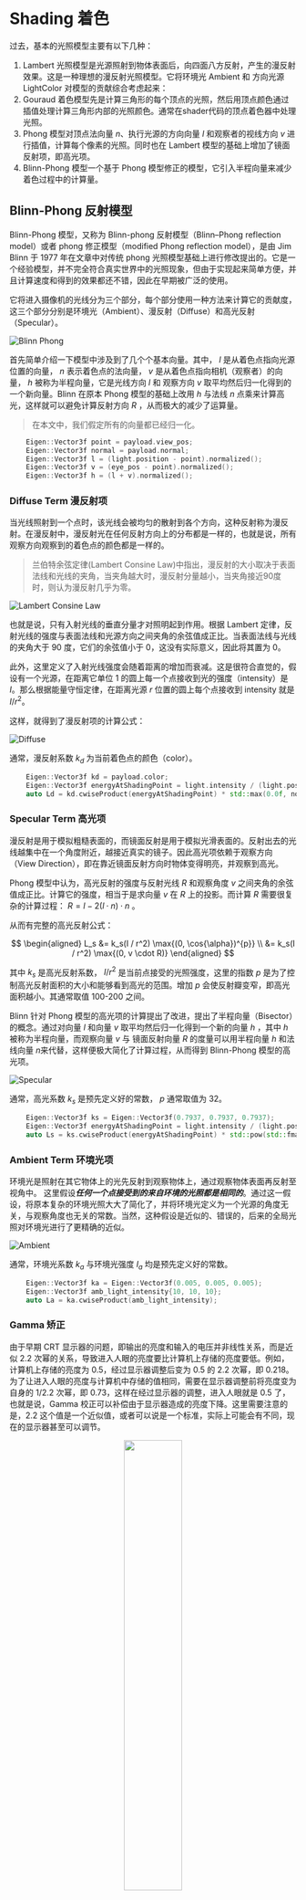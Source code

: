 # Shading 着色

过去，基本的光照模型主要有以下几种：

1. Lambert 光照模型是光源照射到物体表面后，向四面八方反射，产生的漫反射效果。这是一种理想的漫反射光照模型。它将环境光 Ambient 和 方向光源 LightColor 对模型的贡献综合考虑起来：
2. Gouraud 着色模型先是计算三角形的每个顶点的光照，然后用顶点颜色通过插值处理计算三角形内部的光照颜色。通常在shader代码的顶点着色器中处理光照。
3. Phong 模型对顶点法向量 $n$、执行光源的方向向量 $l$ 和观察者的视线方向 $v$ 进行插值，计算每个像素的光照。同时也在 Lambert 模型的基础上增加了镜面反射项，即高光项。
4. Blinn-Phong 模型一个基于 Phong 模型修正的模型，它引入半程向量来减少着色过程中的计算量。

## Blinn-Phong 反射模型

Blinn-Phong 模型，又称为 Blinn-phong 反射模型（Blinn–Phong reflection model）或者 phong 修正模型（modified Phong reflection model），是由 Jim Blinn 于 1977 年在文章中对传统 phong 光照模型基础上进行修改提出的。它是一个经验模型，并不完全符合真实世界中的光照现象，但由于实现起来简单方便，并且计算速度和得到的效果都还不错，因此在早期被广泛的使用。

它将进入摄像机的光线分为三个部分，每个部分使用一种方法来计算它的贡献度，这三个部分分别是环境光（Ambient）、漫反射（Diffuse）和高光反射（Specular）。

![Blinn Phong](./Assets/Blinn-Phong.png "Blinn Phong")

首先简单介绍一下模型中涉及到了几个个基本向量。其中， $l$ 是从着色点指向光源位置的向量， $n$ 表示着色点的法向量， $v$ 是从着色点指向相机（观察者）的向量， $h$ 被称为半程向量，它是光线方向 $l$ 和 观察方向 $v$ 取平均然后归一化得到的一个新向量。Blinn 在原本 Phong 模型的基础上改用 $h$ 与法线 $n$ 点乘来计算高光，这样就可以避免计算反射方向 $R$ ，从而极大的减少了运算量。

> 在本文中，我们假定所有的向量都已经归一化。

```cpp
    Eigen::Vector3f point = payload.view_pos;
    Eigen::Vector3f normal = payload.normal;
    Eigen::Vector3f l = (light.position - point).normalized();
    Eigen::Vector3f v = (eye_pos - point).normalized();
    Eigen::Vector3f h = (l + v).normalized();
```

### Diffuse Term 漫反射项

当光线照射到一个点时，该光线会被均匀的散射到各个方向，这种反射称为漫反射。在漫反射中，漫反射光在任何反射方向上的分布都是一样的，也就是说，所有观察方向观察到的着色点的颜色都是一样的。

> 兰伯特余弦定律(Lambert Consine Law)中指出，漫反射的大小取决于表面法线和光线的夹角，当夹角越大时，漫反射分量越小，当夹角接近90度时，则认为漫反射几乎为零。

![Lambert Consine Law](./Assets/Lambert_Consine_Law.png "Lambert Consine Law")

也就是说，只有入射光线的垂直分量才对照明起到作用。根据 Lambert 定律，反射光线的强度与表面法线和光源方向之间夹角的余弦值成正比。当表面法线与光线的夹角大于 90 度，它们的余弦值小于 0，这没有实际意义，因此将其置为 0。

此外，这里定义了入射光线强度会随着距离的增加而衰减。这是很符合直觉的，假设有一个光源，在距离它单位 1 的圆上每一个点接收到光的强度（intensity）是 $I$。那么根据能量守恒定律，在距离光源 $r$ 位置的圆上每个点接收到 intensity 就是 $I/r^2$。

这样，就得到了漫反射项的计算公式：

![Diffuse](./Assets/Diffuse.png "Diffuse")

通常，漫反射系数 $k_d$ 为当前着色点的颜色（color）。

```cpp
    Eigen::Vector3f kd = payload.color;
    Eigen::Vector3f energyAtShadingPoint = light.intensity / (light.position - point).dot(light.position - point);
    auto Ld = kd.cwiseProduct(energyAtShadingPoint) * std::max(0.0f, normal.dot(l));
```

### Specular Term 高光项

漫反射是用于模拟粗糙表面的，而镜面反射是用于模拟光滑表面的。反射出去的光线越集中在一个角度附近，越接近真实的镜子。因此高光项依赖于观察方向（View Direction），即在靠近镜面反射方向时物体变得明亮，并观察到高光。

Phong 模型中认为，高光反射的强度与反射光线 $R$ 和观察角度 $v$ 之间夹角的余弦值成正比。计算它的强度，相当于是求向量 $v$ 在 $R$ 上的投影。而计算 $R$ 需要很复杂的计算过程： $R = l - 2(l \cdot n) \cdot n$ 。

从而有完整的高光反射公式：

$$
\begin{aligned}
L_s &= k_s(I / r^2) \max{(0, \cos{\alpha})^{p}} \\
    &= k_s(I / r^2) \max{(0, v \cdot R)}
\end{aligned}
$$

其中 $k_s$ 是高光反射系数， $I/r^2$ 是当前点接受的光照强度，这里的指数 $p$ 是为了控制高光反射面积的大小和能够看到高光的范围。增加 $p$ 会使反射瓣变窄，即高光面积越小。其通常取值 100-200 之间。

Blinn 针对 Phong 模型的高光项的计算提出了改进，提出了半程向量（Bisector）的概念。通过对向量 $l$ 和向量 $v$ 取平均然后归一化得到一个新的向量 $h$ ，其中 $h$ 被称为半程向量，而观察向量 $v$ 与 镜面反射向量 $R$ 的度量可以用半程向量 $h$ 和法线向量 $n$来代替，这样便极大简化了计算过程，从而得到 Blinn-Phong 模型的高光项。

![Specular](./Assets/Specular.png "Specular")

通常，高光系数 $k_s$ 是预先定义好的常数， $p$ 通常取值为 32。

```cpp
    Eigen::Vector3f ks = Eigen::Vector3f(0.7937, 0.7937, 0.7937);
    Eigen::Vector3f energyAtShadingPoint = light.intensity / (light.position - point).dot(light.position - point);
    auto Ls = ks.cwiseProduct(energyAtShadingPoint) * std::pow(std::fmax(0.0f, normal.dot(h)), p);
```

### Ambient Term 环境光项

环境光是照射在其它物体上的光先反射到观察物体上，通过观察物体表面再反射至视角中。
这里假设***任何一个点接受到的来自环境的光照都是相同的***。通过这一假设，将原本复杂的环境光照大大了简化了，并将环境光定义为一个光源的角度无关，与观察角度也无关的常数。当然，这种假设是近似的、错误的，后来的全局光照对环境光进行了更精确的近似。

![Ambient](./Assets/Ambient.png "Ambient")

通常，环境光系数 $k_a$ 与环境光强度 $I_a$ 均是预先定义好的常数。

```cpp
    Eigen::Vector3f ka = Eigen::Vector3f(0.005, 0.005, 0.005);
    Eigen::Vector3f amb_light_intensity{10, 10, 10};
    auto La = ka.cwiseProduct(amb_light_intensity);
```

### Gamma 矫正

由于早期 CRT 显示器的问题，即输出的亮度和输入的电压并非线性关系，而是近似 2.2 次幂的关系，导致进入人眼的亮度要比计算机上存储的亮度要低。例如，计算机上存储的亮度为 0.5，经过显示器调整后变为 0.5 的 2.2 次幂，即 0.218。为了让进入人眼的亮度与计算机中存储的值相同，需要在显示器调整前将亮度变为自身的 1/2.2 次幂，即 0.73，这样在经过显示器的调整，进入人眼就是 0.5 了，也就是说，Gamma 校正可以补偿由于显示器造成的亮度下降。这里需要注意的是，2.2 这个值是一个近似值，或者可以说是一个标准，实际上可能会有不同，现在的显示器甚至可以调节。

<div align="center"><img src="./Assets/Gamma.png" width = "45%" ></div>

上图中横坐标为输入值，纵坐标为输出值，中间的点线是物理亮度值，也是线性空间中的值，下方的实线是经过显示器校正的曲线，而上方的虚线是我们提高亮度或者说增大暗部存储范围后的曲线。

#### 提高暗部亮度值存储范围的原理

sRGB 空间有一个很重要的作用，就是我们用来存储颜色的媒介往往不够存储很多细节，比如常用的 RGBA32，每一个通道只有 8 位，即 0 到 255，只能存 256 个级别的亮度，这会丢失很多物理世界里的真实信息。那么如何在不增加存储范围的情况下，尽可能保留更多的物理信息呢？答案是，通过 Gamma 校正，把较暗的部分的存储范围放大，当然这会导致较亮的部分丢掉一些细节。这么做的依据是前面提到的人眼对暗部更敏感，所以应该用更多的范围去存储较暗的部分，而亮的部分，即使丢失掉一些细节也没关系，因为人眼可能并不会感知到。

通过上面的图可以看到，在物理世界中，假设摄像机采样到的亮度为 0.218，如果就这么直接存储，那么采样的所有 0.218 以下的亮度都只能保存在 0.218 这个值以下，换成 8 位二进制表示只有 256 乘 0.218 等于 55 个级别。而 0.782 到 1 的值直接保存的话，也是 55 个级别，这样就造成了浪费，因为我们对 0 到 0.218 这个范围的敏感程度要大于 0.782 到 1 这个范围，而这两个范围都用 55 个亮度级别去表示，这就会使得我们本来可以感觉的更多的暗部的细节，但现在感觉不到了。

当我们将物理世界中采样的亮度变为它的 0.45 次幂，也就是上图中上方的虚线，情况就会不一样。0 到 0.218 这个范围会变为 0 到 0.5，也就是说我们可以用 128 个级别去存储 0 到 0.218 这个范围，这样我们可以感受到 128 个级别的亮度，而 0.782 到 1 经过 Gamma 校正后的范围是 0.9 到 1，也就是只有 26 个级别。这符合我们人眼的特性，前面提到过，人眼感知物理亮度在暗部更敏感。

### 最终着色

因此，在最终的颜色输出时应当对颜色做一个 Gamma 矫正，从而使得输出更加符合人眼观察的习惯。

这里的 $\gamma$ 通常取值为 2.2。

```cpp
    auto L =  La + Ld + Ls;
    vec3 phongColor = pow(L, vec3(1.0 / 2.2)) * 255.f;
```

<div align="center">
<img src="./Assets/Ambient_output.png" width = "32%" >
<img src="./Assets/Diffuse_output.png" width = "32%" >
<img src="./Assets/Specular_output.png" width = "32%" >
</div>

$$
\begin{aligned}
L   &= L_a + L_d + Ls\\
    &= k_a I_a + k_d(I/r^2)max(0, \boldsymbol{n} \cdot \boldsymbol{l}) + k_s(I/r^2)max(0, \boldsymbol{n} \cdot \boldsymbol{h})^p
 \end{aligned}
$$

<div align="center"><img src="./Assets/phone_output.png" width = "45%" ></div>

## 实时渲染管线 Real-Time Rendering Pipeline

渲染管线，就是渲染过程流水线，是一个流程。它的输入是一堆原始图形数据，经过各种变化处理后，最终将结果输出在屏幕的过程。渲染管线可以分为三个阶段，应用程序阶段，几何阶段，和光栅化阶段。

<div align="center"><img src="./Assets/Rendering_Pipeline.png" width = "65%" ></div>

### 应用程序阶段

应用程序阶段的主要任务是输入装配，由 CPU 负责。CPU 将 GPU 渲染需要的灯光、模型准备好，随后向 GPU 下达一个渲染指令 `Draw Call`，即往命令缓冲区中放入命令，GPU 则依次取出命令执行。

### 几何阶段

几何阶段在 GPU 上运行，它处理应用阶段发送的渲染图元，负责大部分的逐三角性和逐顶点操作。几何阶段的一个重要任务就是把顶点坐标变换到屏幕空间中 ，再交给光栅器进行处理。通过对输入的渲染图元进行多步处理后，这一阶段将会输出屏幕空间的二维顶点坐标、每个顶点对应的深度值、着色等相关信息，并传递给光栅化阶段。

几何阶段包括四个过程：顶点着色(Vertex Shading)，投影变换(Projection)，裁剪(Clipping)和屏幕映射(Screen Mapping)。

此外还有一些可选的操作如：坐标变换、曲面细分着色器、几何着色器等。

### 光栅化阶段

光栅化阶段把图元映射为最终屏幕上显示的颜色，包括光栅化，片段着色器，透明度测试和模板测试等。

光栅化将顶点转为屏幕上的像素，会进行三角形遍历。三角型遍历，检测出所有被三角型覆盖的像素。（此处可拓展出怎么划分片元、怎么抗锯齿）

片段着色器计算每个像素的最终颜色。是一个可编程的阶段，主要的光照处理都在这个阶段。

透明度（Alpha）测试通过深度信息决定像素是否显示。可设置阈值，显示的像素将与颜色缓冲区中颜色混合。

模板测试通过片元的模板值与模板缓冲区的模板值的比较来筛选像素。

深度测试通过深度信息判断像素的遮挡关系。筛选掉被遮挡的像素。现在大多数 GPU 都支持提前深度测试(Early depth testing)，在片元着色器之前测试，由硬件功能完成。

最终渲染好的颜色先被送入后置缓冲，随后再替换前置缓冲，显示在屏幕上。

## 纹理映射 Texture Mapping

### 重心坐标 Barycentric Coordinates

在着色过程中，通常都是逐像素进行着色，但实际上我们只定义了三角形三个顶点上的属性，而三角形内部的属性往往都是未知的。这就需要对三角形内的每个像素进行插值，从而得到一个平滑的过度。那么，当已知三角形三个顶点的属性，如何在三角形内部进行任意属性（位置、纹理坐标、颜色、法线、深度、材质属性..）的插值呢？由此，**重心坐标**的概念被引入来解决这个问题。

重心坐标 $(\alpha, \beta, \gamma)$ 是由三角形顶点定义的坐标：

- 三角形上的任一顶点 $(x,y)$ 都可以表示为三角形三个顶点的线性组合： $(x, y) = \alpha A + \beta A + \gamma c$ ；
- 且系数之和为 1： $\alpha + \beta + \gamma = 1$ (只有系数之和为 1，点才在这个三角形所在的平面上)；
- 当满足三个系数都为非负数时，该点在三角形内部，反之，该点在三角形外；
- 可以看出，重心坐标是齐次坐标的一种。

这三个系数所表示的坐标 $(\alpha, \beta, \gamma)$，就是该三角形上点 $(x,y)$ 的（归一化）重心坐标。

此外，任意一点的重心坐标也可以通过三角形的比例面积算出来，即：

<div align="center"><img src="./Assets/Proportional_Areas.png" width = "65%" ></div>

这里的 $A_A$ 、 $A_B$ 、 $A_C$ 分别表示三个小三角形的面积。

三角形内每一个点都有它的重心坐标，换句话说重心坐标其实是三角形内的点换了一个重心坐标系来表示该点的方法。特别的，三角形的重心也有它的重心坐标 $(\alpha, \beta, \gamma) = (\frac{1}{3}, \frac{1}{3}, \frac{1}{3})$ 。三角形的重心坐标将该三角形分成了三个面积相等的三角形，所以坐标都是 $\frac{1}{3}$。

三角形的面积可以通过两个向量的叉乘得到，因此，一种简化的计算方式有：

<div align="center"><img src="./Assets/Formulas.png" width = "65%" ></div>

上式化简后有代码：

```cpp
static std::tuple<float, float, float> computeBarycentric2D(float x, float y, const Vector4f* v){
    float c1 = (x*(v[1].y() - v[2].y()) + (v[2].x() - v[1].x())*y + v[1].x()*v[2].y() - v[2].x()*v[1].y()) 
        / (v[0].x()*(v[1].y() - v[2].y()) + (v[2].x() - v[1].x())*v[0].y() + v[1].x()*v[2].y() - v[2].x()*v[1].y());
    float c2 = (x*(v[2].y() - v[0].y()) + (v[0].x() - v[2].x())*y + v[2].x()*v[0].y() - v[0].x()*v[2].y()) 
        / (v[1].x()*(v[2].y() - v[0].y()) + (v[0].x() - v[2].x())*v[1].y() + v[2].x()*v[0].y() - v[0].x()*v[2].y());
    float c3 = (x*(v[0].y() - v[1].y()) + (v[1].x() - v[0].x())*y + v[0].x()*v[1].y() - v[1].x()*v[0].y()) 
        / (v[2].x()*(v[0].y() - v[1].y()) + (v[1].x() - v[0].x())*v[2].y() + v[0].x()*v[1].y() - v[1].x()*v[0].y());
    return {c1,c2,c3};
}
```

需要注意的是，重心坐标存在一个**问题**：三角形在投影变换下，是不能保证重心坐标不变的。因此，如果想要插值三维空间中的属性，需要将三角形变换到三维空间中，在对其进行重心坐标插值。

<div align="center"><img src="./Assets/texture_output.png" width = "45%" ></div>

在完成了屏幕中的 Pixel 与纹理中的 Texel 的插值映射之后，接下需要解决的是纹理自身的问题。如果纹理精度特别小或者纹理精度特别大的情况下，该如何获得更好的着色效果。

### 双线性插值 Bilinear Interpolation

当纹理的分辨率比屏幕分辨率小时，这时候需要用插值来令采样有一个平滑的过度。

假设当前采样的像素被映射到纹理坐标中的红点位置，其插值过程具体如下：

1. 取离它最近的四个采样位置 $u_{00}$， $u_{01}$， $u_{10}$， $u_{11}$ ；
2. 计算四个采样位置间的偏移量水平距离 $s$ 和 竖直距离 $t$ ，假设这两个偏移量取值范围为 $[0, 1]$ ;
3. 首先对水平/竖直距离进行两次线性插值得到辅助点 $u_0$， $u_1$
   - $u_0 = lerp(s, u_00, u_10)$
   - $u_1 = lerp(s, u_01, u_11)$
4. 最后再在竖直/水平方向上对辅助点 $u_0, u_1$ 做一次线性插值得到最终结果
   - $f(x, y) = lerp(t, u_0, u_1)$

<div align="center"><img src="./Assets/Bilinear_Interpolation.png" width = "65%" ></div>

除了双线性差值可以处理纹理小但几何大的情况，双立方（Bicubic）插值也可以改善该问题，效果比双线性插值还要好，但计算量大。他的主要思想是取周围 16 个纹素取平均，而每次操作用 4 个纹素做三次插值（非线性的）。

### Mipmap

当纹理像素过大时，反而会在着色中引起更严重的问题。

<div align="center"><img src="./Assets/Jaggies_Moire.png" width = "75%" ></div>

在采样过程中，由于纹理分辨率很高，而我们光栅化后的单个像素可能包含数个纹素，即采样频率跟不上信号频率，从而产生走样（Jaggies）和摩尔纹（Moire）现象。

在近处，对于一个像素来说，它对应在纹理中的区域相对较小，而在远处，一个像素对应在纹理中覆盖了很大的一个区域。也就是说，屏幕中的像素，对应在纹理中覆盖的区域是各不相同的。因此，如果用一个像素代表纹理中一块较大的区域，自然会得到错误的结果。

自然的，如果增大采样频率，使用超采样技术来对纹理进行采样，便会得到一个较好的结果。但问题在于，过高的采样频率会造成过大的计算开销，这也是我们不希望看到的。

既然低频的采样跟不上高频的纹理信号，Mipmap 的解决方案便是不进行采样，而直接去获取纹理区域内的均值。

Mipmap 允许我们做快速地、近似地、方形的范围查询，其主要思想是从一张图生成一系列图，然后根据采样区域的大小去近似的选择从那一张图中采样。

<div align="center"><img src="./Assets/Mip.png" width = "75%" ></div>

对于一张像素为 $n$ 纹理图，我们对其生成 $\log n$ 张图，每一张图的像素依次减半，从而得到一个 Mip Hierarchy ，又叫 Image Hierarchy。这里，相比于原本一张纹理图的内存占用，额外生成这么多张的内存占用为 $\frac{1}{4} + \frac{1}{16} + \dots + \frac{1}{4^n} = \frac{1}{3}$ 。额外的 $\frac{1}{3}$ 显存占用对于要解决的走样问题来说，是完全可以接受的。

当使用 Mipmap 进行纹理范围查询时，通常是根据相邻屏幕采样点对应的纹理坐标来估计应当去哪一个 Level 的 Mipmap 进行查询。这里 $D$ 表明我们应从第几层查询纹理的值，也就是说该像素对应的纹理会在第 $D$ 层变为一个像素的大小。

<div align="center"><img src="./Assets/Mipmap_Query.png" width = "75%" ></div>

但是，过度僵硬的划分（D rounded to nearest integer level）会使得查询函数不连续，从而导致结果产生明显的断层现象。因此，为了获得更加平滑的采样结果，需要对近似结果相邻两层的 Mipmap 进行插值来获得一个连续的采样结果，也就是所谓的***三线性插值***。

三线性插值，也就是进行三次线性插值哈哈。在 Level D 和 Level D + 1 分别进行双线性插值之后，再对这两个结果进行连续 D 取值的第三次插值，最终获得一个连续的采样结果。

#### 各向异性过滤 Anisotropic Filtering

然而，Mipmap 仍然有其局限性，即只能得到方形的查询范围。

实际上，屏幕空间中的一个像素，对应在纹理空间中的区域，并不总是正方形的。

<div align="center"><img src="./Assets/Irregular_Pixel_Footprint.png" width = "75%" ></div>

各向异性过滤**部分**解决了这个问题。它生成的（Ripmaps）以额外三倍的存储占用，解决了上图中轴对齐的矩形区域的采样问题。但是，对于对角线对齐的区域，仍然无法很好的解决。

### 环境映射 Environment Mapping

TODO

### 凹凸/法线映射 Bump / Normal Mapping

<div align="center"><img src="./Assets/bump_output.png" width = "45%" ></div>

## Reference

[1] [GAMES101-现代计算机图形学入门](https://www.bilibili.com/video/BV1X7411F744/?p=8&share_source=copy_web&vd_source=0010cd145c4589a828366dd2f6c17219) - 闫令琪 - bilibili

[2] [Blinn-Phong光照模型从定义到实现](https://zhuanlan.zhihu.com/p/442023993) - Ruyi Y的文章 - 知乎

[3] [对 Gamma 校正的个人理解](https://zhuanlan.zhihu.com/p/36581276) - windsmoon的文章 - 知乎

[4] [渲染管线----通俗易懂向面试官介绍](https://mp.weixin.qq.com/s/FM_Xs4GBdig0vTF6llYh1w) - 游戏君五尘 - 微信公众号
